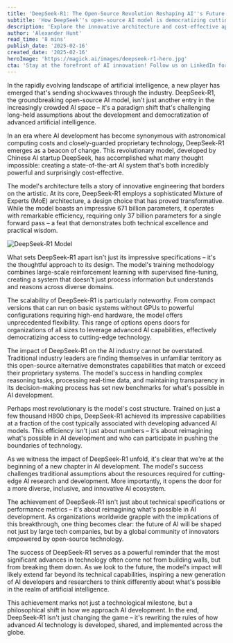 ```yaml
---
title: 'DeepSeek-R1: The Open-Source Revolution Reshaping AI''s Future'
subtitle: 'How DeepSeek''s open-source AI model is democratizing cutting-edge technology'
description: 'Explore the innovative architecture and cost-effective approach of DeepSeek-R1, the groundbreaking open-source AI model revolutionizing the AI landscape by democratizing technology access and challenging industry norms.'
author: 'Alexander Hunt'
read_time: '8 mins'
publish_date: '2025-02-16'
created_date: '2025-02-16'
heroImage: 'https://magick.ai/images/deepseek-r1-hero.jpg'
cta: 'Stay at the forefront of AI innovation! Follow us on LinkedIn for exclusive insights into groundbreaking developments like DeepSeek-R1 and join a community of forward-thinking tech enthusiasts.'
---
```


In the rapidly evolving landscape of artificial intelligence, a new player has emerged that's sending shockwaves through the industry. DeepSeek-R1, the groundbreaking open-source AI model, isn't just another entry in the increasingly crowded AI space – it's a paradigm shift that's challenging long-held assumptions about the development and democratization of advanced artificial intelligence.

In an era where AI development has become synonymous with astronomical computing costs and closely-guarded proprietary technology, DeepSeek-R1 emerges as a beacon of change. This revolutionary model, developed by Chinese AI startup DeepSeek, has accomplished what many thought impossible: creating a state-of-the-art AI system that's both incredibly powerful and surprisingly cost-effective.

The model's architecture tells a story of innovative engineering that borders on the artistic. At its core, DeepSeek-R1 employs a sophisticated Mixture of Experts (MoE) architecture, a design choice that has proved transformative. While the model boasts an impressive 671 billion parameters, it operates with remarkable efficiency, requiring only 37 billion parameters for a single forward pass – a feat that demonstrates both technical excellence and practical wisdom.

![DeepSeek-R1 Model](https://magick.ai/images/deepseek-r1-hero.jpg)

What sets DeepSeek-R1 apart isn't just its impressive specifications – it's the thoughtful approach to its design. The model's training methodology combines large-scale reinforcement learning with supervised fine-tuning, creating a system that doesn't just process information but understands and reasons across diverse domains.

The scalability of DeepSeek-R1 is particularly noteworthy. From compact versions that can run on basic systems without GPUs to powerful configurations requiring high-end hardware, the model offers unprecedented flexibility. This range of options opens doors for organizations of all sizes to leverage advanced AI capabilities, effectively democratizing access to cutting-edge technology.

The impact of DeepSeek-R1 on the AI industry cannot be overstated. Traditional industry leaders are finding themselves in unfamiliar territory as this open-source alternative demonstrates capabilities that match or exceed their proprietary systems. The model's success in handling complex reasoning tasks, processing real-time data, and maintaining transparency in its decision-making process has set new benchmarks for what's possible in AI development.

Perhaps most revolutionary is the model's cost structure. Trained on just a few thousand H800 chips, DeepSeek-R1 achieved its impressive capabilities at a fraction of the cost typically associated with developing advanced AI models. This efficiency isn't just about numbers – it's about reimagining what's possible in AI development and who can participate in pushing the boundaries of technology.

As we witness the impact of DeepSeek-R1 unfold, it's clear that we're at the beginning of a new chapter in AI development. The model's success challenges traditional assumptions about the resources required for cutting-edge AI research and development. More importantly, it opens the door for a more diverse, inclusive, and innovative AI ecosystem.

The achievement of DeepSeek-R1 isn't just about technical specifications or performance metrics – it's about reimagining what's possible in AI development. As organizations worldwide grapple with the implications of this breakthrough, one thing becomes clear: the future of AI will be shaped not just by large tech companies, but by a global community of innovators empowered by open-source technology.

The success of DeepSeek-R1 serves as a powerful reminder that the most significant advances in technology often come not from building walls, but from breaking them down. As we look to the future, the model's impact will likely extend far beyond its technical capabilities, inspiring a new generation of AI developers and researchers to think differently about what's possible in the realm of artificial intelligence.

This achievement marks not just a technological milestone, but a philosophical shift in how we approach AI development. In the end, DeepSeek-R1 isn't just changing the game – it's rewriting the rules of how advanced AI technology is developed, shared, and implemented across the globe.